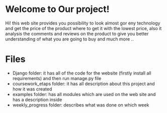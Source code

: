 # Welcome to Our project!

Hi! this web site provides you possibility to look almost gor eny technology and get the price of the product where to get it with the lowest price, also it analysis the comments and reviews on the product to give you better understanding of what you are going to buy and much more ..
# Files
<ul>
<li>
Django folder: it has all of the code for the website (firstly install all requirements) and then run manage.py file
</li>
<li>
coursework_etaps folder: it has all description about this project and how it was created
</li>
<li>
examples folder: has all modules which are used on the web site and has a description inside
</li>
<li>
weekly_progress folder: describes what was done on which week
</li>
</ul>